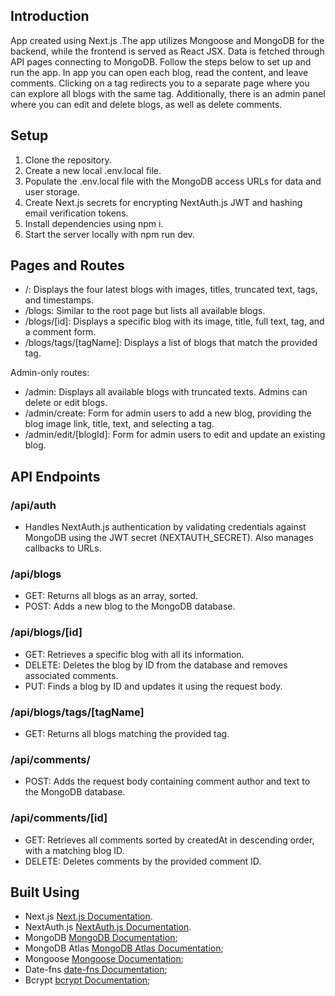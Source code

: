 ## Introduction
App created using Next.js .The app utilizes Mongoose and MongoDB for the backend, while the frontend is served as React JSX. Data is fetched through API pages connecting to MongoDB. Follow the steps below to set up and run the app. In app you can open each blog, read the content, and leave comments. Clicking on a tag redirects you to a separate page where you can explore all blogs with the same tag. Additionally, there is an admin panel where you can edit and delete blogs, as well as delete comments. 

## Setup

1. Clone the repository.
2. Create a new local .env.local file.
3. Populate the .env.local file with the MongoDB access URLs for data and user storage.
4. Create Next.js secrets for encrypting NextAuth.js JWT and hashing email verification tokens.
5. Install dependencies using npm i.
6. Start the server locally with npm run dev.

## Pages and Routes

- /: Displays the four latest blogs with images, titles, truncated text, tags, and timestamps.
- /blogs: Similar to the root page but lists all available blogs.
- /blogs/[id]: Displays a specific blog with its image, title, full text, tag, and a comment form.
- /blogs/tags/[tagName]: Displays a list of blogs that match the provided tag.

Admin-only routes:

- /admin: Displays all available blogs with truncated texts. Admins can delete or edit blogs.
- /admin/create: Form for admin users to add a new blog, providing the blog image link, title, text, and selecting a tag.
- /admin/edit/[blogId]: Form for admin users to edit and update an existing blog.

## API Endpoints

### /api/auth

- Handles NextAuth.js authentication by validating credentials against MongoDB using the JWT secret (NEXTAUTH_SECRET). Also manages callbacks to URLs.

### /api/blogs

- GET: Returns all blogs as an array, sorted.
- POST: Adds a new blog to the MongoDB database.

### /api/blogs/[id]

- GET: Retrieves a specific blog with all its information.
- DELETE: Deletes the blog by ID from the database and removes associated comments.
- PUT: Finds a blog by ID and updates it using the request body.

### /api/blogs/tags/[tagName]

- GET: Returns all blogs matching the provided tag.

### /api/comments/

- POST: Adds the request body containing comment author and text to the MongoDB database.

### /api/comments/[id]

- GET: Retrieves all comments sorted by createdAt in descending order, with a matching blog ID.
- DELETE: Deletes comments by the provided comment ID.

## Built Using

- Next.js [Next.js Documentation](https://nextjs.org/docs).
- NextAuth.js [NextAuth.js Documentation](https://next-auth.js.org/getting-started/introduction).
- MongoDB [MongoDB Documentation](https://www.mongodb.com/docs/);
- MongoDB Atlas [MongoDB Atlas Documentation](https://www.mongodb.com/atlas);
- Mongoose [Mongoose Documentation](https://mongoosejs.com/docs/);
- Date-fns [date-fns Documentation](https://date-fns.org/);
- Bcrypt [bcrypt Documentation](https://www.npmjs.com/package/bcrypt);
